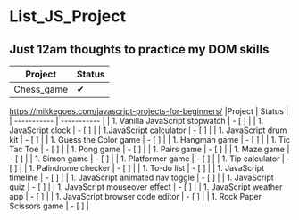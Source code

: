 # List_JS_Project
## Just 12am thoughts to practice my DOM skills

|Project | Status |
| ----------- | ----------- |
| Chess_game | ✔ |

https://mikkegoes.com/javascript-projects-for-beginners/
|Project | Status |
| ----------- | ----------- |
| 1. Vanilla JavaScript stopwatch | - [ ] |
| 1. JavaScript clock | - [ ] |
| 1.JavaScript calculator | - [ ] |
| 1. JavaScript drum kit | - [ ] |
| 1. Guess the Color game | - [ ] |
| 1. Hangman game | - [ ] |
| 1. Tic Tac Toe | - [ ] |
| 1. Pong game | - [ ] |
| 1. Pairs game | - [ ] |
| 1. Maze game | - [ ] |
| 1. Simon game | - [ ] |
| 1. Platformer game | - [ ] |
| 1. Tip calculator | - [ ] |
| 1. Palindrome checker | - [ ] |
| 1. To-do list | - [ ] |
| 1. JavaScript timeline | - [ ] |
| 1. JavaScript animated nav toggle | - [ ] |
| 1. JavaScript quiz | - [ ] |
| 1. JavaScript mouseover effect | - [ ] |
| 1. JavaScript weather app | - [ ] |
| 1. JavaScript browser code editor | - [ ] |
| 1. Rock Paper Scissors game | - [ ] |

